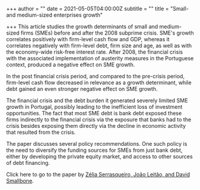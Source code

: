 +++
author = ""
date = 2021-05-05T04:00:00Z
subtitle = ""
title = "Small- and medium-sized enterprises growth"

+++
This article studies the growth determinants of small and medium-sized firms (SMEs) before and after the 2008 subprime crisis. SME's growth correlates positively with firm-level cash flow and GDP, whereas it correlates negatively with firm-level debt, firm size and age, as well as with the economy-wide risk-free interest rate. After 2008, the financial crisis with the associated implementation of austerity measures in the Portuguese context, produced a negative effect on SME growth.

In the post financial crisis period, and compared to the pre-crisis period, firm-level cash flow decreased in relevance as a growth determinant, while debt gained an even stronger negative effect on SME growth.

The financial crisis and the debt burden it generated severely limited SME growth in Portugal, possibly leading to the inefficient loss of investment opportunities. The fact that most SME debt is bank debt exposed these firms indirectly to the financial crisis via the exposure that banks had to the crisis besides exposing them directly via the decline in economic activity that resulted from the crisis.

The paper discusses several policy recommendations. One such policy is the need to diversify the funding sources for SMEs from just bank debt, either by developing the private equity market, and access to other sources of debt financing.

Click here to go to the paper by [Zélia Serrasqueiro, João Leitão, and David Smallbone](https://www.cambridge.org/core/journals/journal-of-management-and-organization/article/small-and-mediumsized-enterprises-sme-growth-and-financing-sources-before-and-after-the-financial-crisis/63D375EA34832BAF044BD11BD147929B).